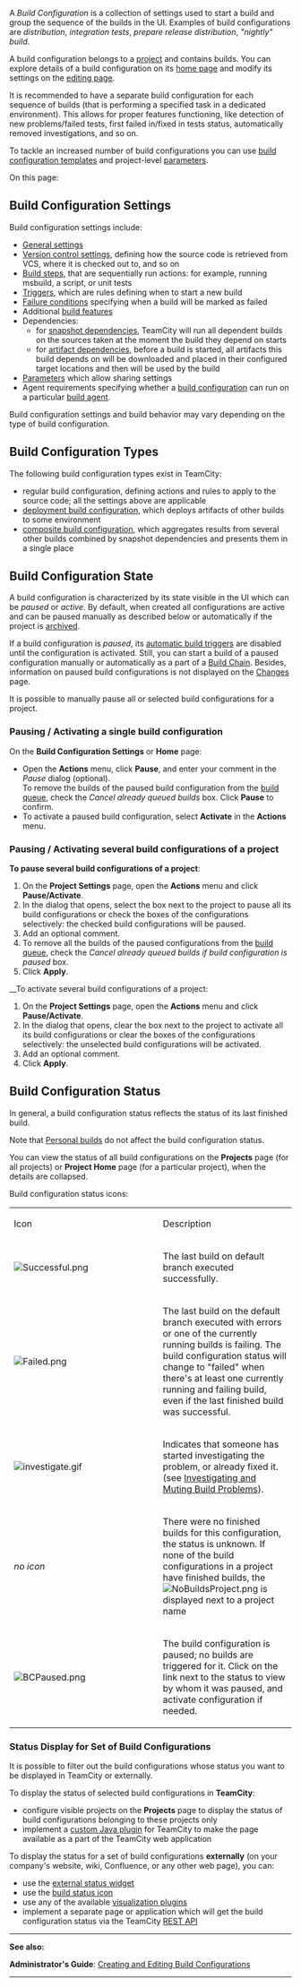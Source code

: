 [//]: # (title: Build Configuration)
[//]: # (auxiliary-id: Build Configuration)

A _Build Configuration_ is a collection of settings used to start a build and group the sequence of the builds in the UI. Examples of build configurations are _distribution_, _integration tests_, _prepare release distribution_, _"nightly" build_.

A build configuration belongs to a [project](project.md) and contains builds. You can explore details of a build configuration on its [home page](viewing-build-configuration-details.md) and modify its settings on the [editing page](creating-and-editing-build-configurations.md).

It is recommended to have a separate build configuration for each sequence of builds (that is performing a specified task in a dedicated environment). This allows for proper features functioning, like detection of new problems/failed tests, first failed in/fixed in tests status, automatically removed investigations, and so on.

To tackle an increased number of build configurations you can use [build configuration templates](build-configuration-template.md) and project-level [parameters](configuring-build-parameters.md).

On this page:

<tag-list of="chapter" mode="tree" depth="4"/>

## Build Configuration Settings

Build configuration settings include:
* [General settings](configuring-general-settings.md)
* [Version control settings](vcs-root.md), defining how the source code is retrieved from VCS, where it is checked out to, and so on
* [Build steps](configuring-build-steps.md), that are sequentially run actions: for example, running msbuild, a script, or unit tests
* [Triggers](configuring-build-triggers.md), which are rules defining when to start a new build
* [Failure conditions](build-failure-conditions.md) specifying when a build will be marked as failed
* Additional [build features](adding-build-features.md)
* Dependencies:  
    * for [snapshot dependencies](snapshot-dependencies.md), TeamCity will run all dependent builds on the sources taken at the moment the build they depend on starts
    * for [artifact dependencies](artifact-dependencies.md), before a build is started, all artifacts this build depends on will be downloaded and placed in their configured target locations and then will be used by the build
* [Parameters](configuring-build-parameters.md) which allow sharing settings
* Agent requirements specifying whether a [build configuration](build-configuration.md) can run on a particular [build agent](build-agent.md).


<note>

Build configuration settings and build behavior may vary depending on the type of build configuration.
</note>

## Build Configuration Types

The following build configuration types exist in TeamCity:

* regular build configuration, defining actions and rules to apply to the source code; all the settings above are applicable
* [deployment build configuration](deployment-build-configuration.md), which deploys artifacts of other builds to some environment
* [composite build configuration](composite-build-configuration.md), which aggregates results from several other builds combined by snapshot dependencies and presents them in a single place

## Build Configuration State

A build configuration is characterized by its state visible in the UI which can be _paused_ or _active_. By default, when created all configurations are active and can be paused manually as described below or automatically if the project is [archived](archiving-projects.md).

If a build configuration is _paused_, its [automatic build triggers](configuring-build-triggers.md) are disabled until the configuration is activated. Still, you can start a build of a paused configuration manually or automatically as a part of a [Build Chain](build-chain.md). Besides, information on paused build configurations is not displayed on the [Changes](viewing-your-changes.md) page.

It is possible to manually pause all or selected build configurations for a project.

### Pausing / Activating a single build configuration

On the __Build Configuration Settings__ or __Home__ page:
* Open the __Actions__ menu, click __Pause__, and enter your comment in the _Pause_ dialog (optional).  
To remove the builds of the paused build configuration from the [build queue](build-queue.md), check the _Cancel already queued builds_ box.
Click __Pause__ to confirm.
* To activate a paused build configuration, select __Activate__ in the __Actions__ menu.

### Pausing / Activating several build configurations of a project

__To pause several build configurations of a project__:

1. On the __Project Settings__ page, open the __Actions__ menu and click __Pause/Activate__.
2. In the dialog that opens, select the box next to the project to pause all its build configurations or check the boxes of the configurations selectively: the checked build configurations will be paused.
3. Add an optional comment.
4. To remove all the builds of the paused configurations from the [build queue](build-queue.md), check the _Cancel already queued builds if build configuration is paused_ box.
5. Click __Apply__. 

__To activate several build configurations of a project:

1. On the __Project Settings__ page, open the __Actions__ menu and click __Pause/Activate__.
2. In the dialog that opens, clear the box next to the project to activate all its build configurations or clear the boxes of the configurations selectively: the unselected build configurations will be activated.
3. Add an optional comment.
4. Click __Apply__. 

## Build Configuration Status

In general, a build configuration status reflects the status of its last finished build.

Note that [Personal builds](personal-build.md) do not affect the build configuration status.

You can view the status of all build configurations on the __Projects__ page (for all projects) or __Project Home__ page (for a particular project), when the details are collapsed.

Build configuration status icons:

<table><tr>

<td width="250">

Icon


</td>

<td>

Description


</td></tr><tr>

<td>

![Successful.png](Successful.png)


</td>

<td>

The last build on default branch executed successfully.


</td></tr><tr>

<td>

![Failed.png](Failed.png)


</td>

<td>

The last build on the default branch executed with errors or one of the currently running builds is failing. The build configuration status will change to "failed" when there's at least one currently running and failing build, even if the last finished build was successful.


</td></tr><tr>

<td>

![investigate.gif](investigate.gif)


</td>

<td>

Indicates that someone has started investigating the problem, or already fixed it. (see [Investigating and Muting Build Problems](investigating-and-muting-build-problems.md)).


</td></tr><tr>

<td>

_no icon_


</td>

<td>

There were no finished builds for this configuration, the status is unknown. If none of the build configurations in a project have finished builds, the ![NoBuildsProject.png](NoBuildsProject.png) is displayed next to a project name


</td></tr><tr>

<td>

![BCPaused.png](BCPaused.png)


</td>

<td>

The build configuration is paused; no builds are triggered for it. Click on the link next to the status to view by whom it was paused, and activate configuration if needed.


</td></tr></table>

### Status Display for Set of Build Configurations

It is possible to filter out the build configurations whose status you want to be displayed in TeamCity or externally.

To display the status of selected build configurations in __TeamCity__:
* configure visible projects on the __Projects__ page to display the status of build configurations belonging to these projects only
* implement a [custom Java plugin](https://confluence.jetbrains.com/display/TCD18/Developing+TeamCity+Plugins) for TeamCity to make the page available as a part of  the TeamCity web application

To display the status for a set of build configurations __externally__ (on your company's website, wiki, Confluence, or any other web page), you can:
* use the [external status widget](configuring-general-settings.md#HTML+Status+Widget)
* use the [build status icon](rest-api.md#Build+Status+Icon)
* use any of the available [visualization plugins](https://plugins.jetbrains.com/search?correctionAllowed=true&pr=teamcity&orderBy=relevance&tags=Notification%2FVisualizers&search=)
* implement a separate page or application which will get the build configuration status via the TeamCity [REST API](rest-api.md)

 __  __

__See also:__

__Administrator's Guide__: [Creating and Editing Build Configurations](creating-and-editing-build-configurations.md)

__ __